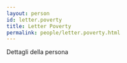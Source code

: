```yaml
---
layout: person
id: letter.poverty
title: Letter Poverty
permalink: people/letter.poverty.html
---
```


Dettagli della persona